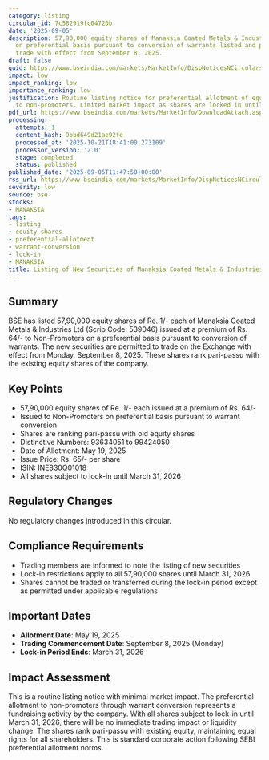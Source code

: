 ```yaml
---
category: listing
circular_id: 7c582919fc04720b
date: '2025-09-05'
description: 57,90,000 equity shares of Manaksia Coated Metals & Industries Ltd issued
  on preferential basis pursuant to conversion of warrants listed and permitted to
  trade with effect from September 8, 2025.
draft: false
guid: https://www.bseindia.com/markets/MarketInfo/DispNoticesNCirculars.aspx?Noticeid={B2290C3F-1C9E-413C-B6A5-C79381092ADB}&noticeno=20250905-13&dt=09/05/2025&icount=13&totcount=43&flag=0
impact: low
impact_ranking: low
importance_ranking: low
justification: Routine listing notice for preferential allotment of equity shares
  to non-promoters. Limited market impact as shares are locked in until March 2026.
pdf_url: https://www.bseindia.com/markets/MarketInfo/DownloadAttach.aspx?id=20250905-13&attachedId=
processing:
  attempts: 1
  content_hash: 9bbd649d21ae92fe
  processed_at: '2025-10-21T18:41:00.273109'
  processor_version: '2.0'
  stage: completed
  status: published
published_date: '2025-09-05T11:47:50+00:00'
rss_url: https://www.bseindia.com/markets/MarketInfo/DispNoticesNCirculars.aspx?Noticeid={B2290C3F-1C9E-413C-B6A5-C79381092ADB}&noticeno=20250905-13&dt=09/05/2025&icount=13&totcount=43&flag=0
severity: low
source: bse
stocks:
- MANAKSIA
tags:
- listing
- equity-shares
- preferential-allotment
- warrant-conversion
- lock-in
- MANAKSIA
title: Listing of New Securities of Manaksia Coated Metals & Industries Ltd
---
```


## Summary

BSE has listed 57,90,000 equity shares of Re. 1/- each of Manaksia Coated Metals & Industries Ltd (Scrip Code: 539046) issued at a premium of Rs. 64/- to Non-Promoters on a preferential basis pursuant to conversion of warrants. The new securities are permitted to trade on the Exchange with effect from Monday, September 8, 2025. These shares rank pari-passu with the existing equity shares of the company.

## Key Points

- 57,90,000 equity shares of Re. 1/- each issued at a premium of Rs. 64/-
- Issued to Non-Promoters on preferential basis pursuant to warrant conversion
- Shares are ranking pari-passu with old equity shares
- Distinctive Numbers: 93634051 to 99424050
- Date of Allotment: May 19, 2025
- Issue Price: Rs. 65/- per share
- ISIN: INE830Q01018
- All shares subject to lock-in until March 31, 2026

## Regulatory Changes

No regulatory changes introduced in this circular.

## Compliance Requirements

- Trading members are informed to note the listing of new securities
- Lock-in restrictions apply to all 57,90,000 shares until March 31, 2026
- Shares cannot be traded or transferred during the lock-in period except as permitted under applicable regulations

## Important Dates

- **Allotment Date**: May 19, 2025
- **Trading Commencement Date**: September 8, 2025 (Monday)
- **Lock-in Period Ends**: March 31, 2026

## Impact Assessment

This is a routine listing notice with minimal market impact. The preferential allotment to non-promoters through warrant conversion represents a fundraising activity by the company. With all shares subject to lock-in until March 31, 2026, there will be no immediate trading impact or liquidity change. The shares rank pari-passu with existing equity, maintaining equal rights for all shareholders. This is standard corporate action following SEBI preferential allotment norms.